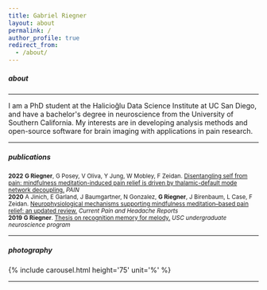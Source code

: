 ```yaml
---
title: Gabriel Riegner
layout: about
permalink: /
author_profile: true
redirect_from: 
  - /about/
---
```


##### about
---
I am a PhD student at the Halicioğlu Data Science Institute at UC San Diego, and have a bachelor's degree in neuroscience from the University of Southern California. My interests are in developing analysis methods and open-source software for brain imaging with applications in pain research.

---

##### publications

<small>
<b>2022</b>  
<!---->
<b>G Riegner</b>, G Posey, V Oliva, Y Jung, W Mobley, F Zeidan.
<a href='https://journals.lww.com/pain/_layouts/15/oaks.journals/downloadpdf.aspx?an=00006396-990000000-00127'>
Disentangling self from pain: mindfulness meditation-induced pain relief is driven by thalamic-default mode network decoupling.</a>
<i>PAIN</i><br>  
<!---->
<b>2020</b>  
<!---->
A Jinich, E Garland, J Baumgartner, N Gonzalez, <b>G Riegner</b>, J Birenbaum, L Case,  F Zeidan.
<a href='assets/publications/2020-jinich.pdf'>
Neurophysiological mechanisms supporting mindfulness meditation–based pain relief: an updated review.</a>
<i>Current Pain and Headache Reports</i><br>  
<!---->
<b>2019</b>  
<!---->
<b>G Riegner</b>.
<a href='assets/publications/2019-riegner.pdf'>
Thesis on recognition memory for melody.</a>
<i>USC undergraduate neuroscience program</i></small>
<!---->

---

##### photography
  
{% include carousel.html height='75' unit='%' %}

---
